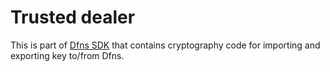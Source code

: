 # Trusted dealer

This is part of [Dfns SDK] that contains cryptography code for importing and exporting key
to/from Dfns.

[Dfns SDK]: https://github.com/dfns/dfns-sdk-ts
